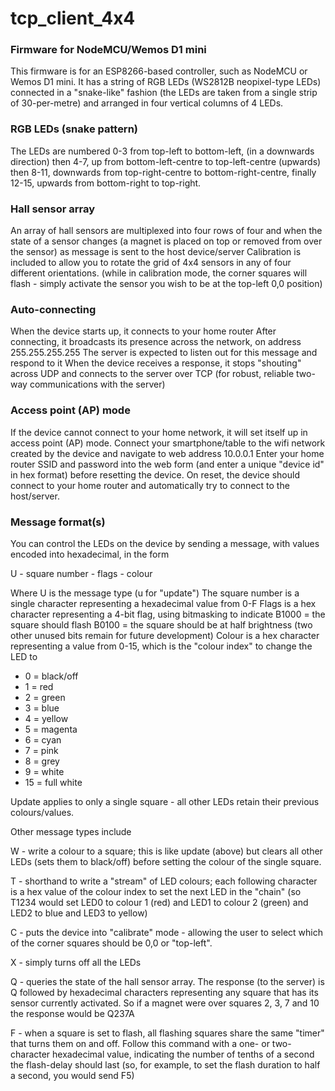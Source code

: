 # tcp_client_4x4
### Firmware for NodeMCU/Wemos D1 mini

This firmware is for an ESP8266-based controller, such as NodeMCU or Wemos D1 mini.
It has a string of RGB LEDs (WS2812B neopixel-type LEDs) connected in a "snake-like" fashion (the LEDs are taken from a single strip of 30-per-metre) and arranged in four vertical columns of 4 LEDs.

### RGB LEDs (snake pattern)
The LEDs are numbered 0-3 from top-left to bottom-left, (in a downwards direction) then 4-7, up from bottom-left-centre to top-left-centre (upwards) then 8-11, downwards from top-right-centre to bottom-right-centre, finally 12-15, upwards from bottom-right to top-right.

### Hall sensor array
An array of hall sensors are multiplexed into four rows of four and when the state of a sensor changes (a magnet is placed on top or removed from over the sensor) as message is sent to the host device/server
Calibration is included to allow you to rotate the grid of 4x4 sensors in any of four different orientations.
(while in calibration mode, the corner squares will flash - simply activate the sensor you wish to be at the top-left 0,0 position)

### Auto-connecting
When the device starts up, it connects to your home router
After connecting, it broadcasts its presence across the network, on address 255.255.255.255
The server is expected to listen out for this message and respond to it
When the device receives a response, it stops "shouting" across UDP and connects to the server over TCP (for robust, reliable two-way communications with the server)

### Access point (AP) mode
If the device cannot connect to your home network, it will set itself up in access point (AP) mode.
Connect your smartphone/table to the wifi network created by the device and navigate to web address 10.0.0.1
Enter your home router SSID and password into the web form (and enter a unique "device id" in hex format) before resetting the device.
On reset, the device should connect to your home router and automatically try to connect to the host/server.


### Message format(s)
You can control the LEDs on the device by sending a message, with values encoded into hexadecimal, in the form

U - square number - flags - colour

Where U is the message type (u for "update")
The square number is a single character representing a hexadecimal value from 0-F
Flags is a hex character representing a 4-bit flag, using bitmasking to indicate
B1000 = the square should flash
B0100 = the square should be at half brightness
(two other unused bits remain for future development)
Colour is a hex character representing a value from 0-15, which is the "colour index" to change the LED to

- 0 = black/off
- 1 = red
- 2 = green
- 3 = blue
- 4 = yellow
- 5 = magenta
- 6 = cyan
- 7 = pink
- 8 = grey
- 9 = white
- 15 = full white

Update applies to only a single square - all other LEDs retain their previous colours/values.

Other message types include

W - write a colour to a square; this is like update (above) but clears all other LEDs (sets them to black/off) before setting the colour of the single square.

T - shorthand to write a "stream" of LED colours; each following character is a hex value of the colour index to set the next LED in the "chain" (so T1234 would set LED0 to colour 1 (red) and LED1 to colour 2 (green) and LED2 to blue and LED3 to yellow)

C - puts the device into "calibrate" mode - allowing the user to select which of the corner squares should be 0,0 or "top-left".

X - simply turns off all the LEDs

Q - queries the state of the hall sensor array.
The response (to the server) is Q followed by hexadecimal characters representing any square that has its sensor currently activated.
So if a magnet were over squares 2, 3, 7 and 10 the response would be Q237A

F - when a square is set to flash, all flashing squares share the same "timer" that turns them on and off.
Follow this command with a one- or two-character hexadecimal value, indicating the number of tenths of a second the flash-delay should last
(so, for example, to set the flash duration to half a second, you would send F5)
